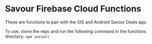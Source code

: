 # Savour Firebase Cloud Functions

These are functions to pair with the iOS and Android Savour Deals app.

To use, clone the repo and run the following command in the functions directory:
`npm install` 

